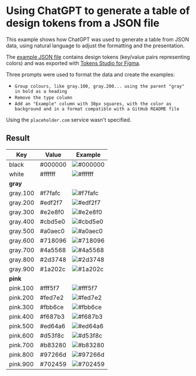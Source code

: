 # Using ChatGPT to generate a table of design tokens from a JSON file

This example shows how ChatGPT was used to generate a table from JSON data, using natural language to adjust the formatting and the presentation.

The [example JSON file](./example-tokens.json)
 contains design tokens (key/value pairs representing colors) and was exported with [Tokens Studio for Figma](https://tokens.studio).

Three prompts were used to format the data and create the examples:
- `Group colours, like gray.100, gray.200... using the parent "gray" in bold as a heading`
- `Remove the type column`
- `Add an "Example" column with 30px squares, with the color as background and in a format compatible with a GitHub README file`

Using the `placeholder.com` service wasn't specified.

## Result

| Key       | Value     | Example      |
| --------- | --------- | ------------ |
| black     | #000000   | ![#000000](https://via.placeholder.com/30x30/000000/000000?text=+) |
| white     | #ffffff   | ![#ffffff](https://via.placeholder.com/30x30/ffffff/000000?text=+) |
| **gray**  |           |              |
| gray.100  | #f7fafc   | ![#f7fafc](https://via.placeholder.com/30x30/f7fafc/000000?text=+) |
| gray.200  | #edf2f7   | ![#edf2f7](https://via.placeholder.com/30x30/edf2f7/000000?text=+) |
| gray.300  | #e2e8f0   | ![#e2e8f0](https://via.placeholder.com/30x30/e2e8f0/000000?text=+) |
| gray.400  | #cbd5e0   | ![#cbd5e0](https://via.placeholder.com/30x30/cbd5e0/000000?text=+) |
| gray.500  | #a0aec0   | ![#a0aec0](https://via.placeholder.com/30x30/a0aec0/000000?text=+) |
| gray.600  | #718096   | ![#718096](https://via.placeholder.com/30x30/718096/000000?text=+) |
| gray.700  | #4a5568   | ![#4a5568](https://via.placeholder.com/30x30/4a5568/000000?text=+) |
| gray.800  | #2d3748   | ![#2d3748](https://via.placeholder.com/30x30/2d3748/000000?text=+) |
| gray.900  | #1a202c   | ![#1a202c](https://via.placeholder.com/30x30/1a202c/ffffff?text=+) |
| **pink**  |           |              |
| pink.100  | #fff5f7   | ![#fff5f7](https://via.placeholder.com/30x30/fff5f7/000000?text=+) |
| pink.200  | #fed7e2   | ![#fed7e2](https://via.placeholder.com/30x30/fed7e2/000000?text=+) |
| pink.300  | #fbb6ce   | ![#fbb6ce](https://via.placeholder.com/30x30/fbb6ce/000000?text=+) |
| pink.400  | #f687b3   | ![#f687b3](https://via.placeholder.com/30x30/f687b3/000000?text=+) |
| pink.500  | #ed64a6   | ![#ed64a6](https://via.placeholder.com/30x30/ed64a6/000000?text=+) |
| pink.600  | #d53f8c   | ![#d53f8c](https://via.placeholder.com/30x30/d53f8c/000000?text=+) |
| pink.700  | #b83280   | ![#b83280](https://via.placeholder.com/30x30/b83280/000000?text=+) |
| pink.800  | #97266d   | ![#97266d](https://via.placeholder.com/30x30/97266d/000000?text=+) |
| pink.900  | #702459   | ![#702459](https://via.placeholder.com/30x30/702459/000000?text=+) |
